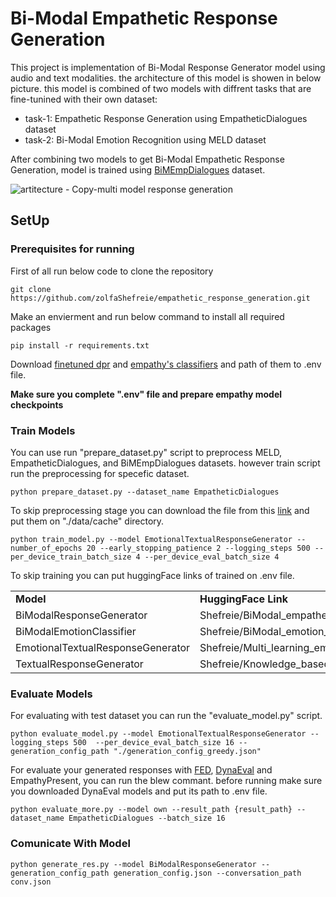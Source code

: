# Bi-Modal Empathetic Response Generation
This project is implementation of Bi-Modal Response Generator model using audio and text modalities. the architecture of this model is showen in below picture. this model is combined of two models with diffrent tasks that are fine-tunined with their own dataset:
- task-1: Empathetic Response Generation using EmpatheticDialogues dataset
- task-2: Bi-Modal Emotion Recognition using MELD dataset
<p></p>

After combining two models to get Bi-Modal Empathetic Response Generation, model is trained using [BiMEmpDialogues](https://github.com/zolfaShefreie/Multi-model_Empathetic_Dialogue_Dataset) dataset.

![artitecture - Copy-multi model response generation](https://github.com/user-attachments/assets/4a4bcc2a-57d0-42ec-ba2b-08bfc31a4976)

## SetUp
### Prerequisites for running
First of all run below code to clone the repository
```
git clone https://github.com/zolfaShefreie/empathetic_response_generation.git
```
Make an envierment and run below command to install all required packages
```
pip install -r requirements.txt
```
Download [finetuned dpr](https://huggingface.co/Shefreie/best_dpr_finetuned) and [empathy's classifiers](https://github.com/declare-lab/exemplary-empathy) and path of them to .env file.

<b>Make sure you complete ".env" file and prepare empathy model checkpoints</b>
### Train Models
You can use run "prepare_dataset.py" script to preprocess MELD, EmpatheticDialogues, and BiMEmpDialogues datasets. however train script run the preprocessing for specefic dataset. 
```
python prepare_dataset.py --dataset_name EmpatheticDialogues
```
To skip preprocessing stage you can download the file from this [link](https://huggingface.co/datasets/Shefreie/BiModalResponseGeneration_project_processed_dataset) and put them on "./data/cache" directory.
```
python train_model.py --model EmotionalTextualResponseGenerator --number_of_epochs 20 --early_stopping_patience 2 --logging_steps 500 --per_device_train_batch_size 4 --per_device_eval_batch_size 4
```
To skip training you can put huggingFace links of trained on .env file.

<table>
  <tr>
    <td><b>Model</b></td>
    <td><b>HuggingFace Link</b></td>
  </tr>
  <tr>
    <td>BiModalResponseGenerator</td>
    <td>Shefreie/BiModal_empathetic_response_generation</td>
  </tr>
  <tr>
    <td>BiModalEmotionClassifier</td>
    <td>Shefreie/BiModal_emotion_recognition</td>
  </tr>
  <tr>
    <td>EmotionalTextualResponseGenerator</td>
    <td>Shefreie/Multi_learning_emp_response_generation_emotion_classification</td>
  </tr>
  <tr>
    <td>TextualResponseGenerator</td>
    <td>Shefreie/Knowledge_based_examplar_empathetic_response_generation</td>
  </tr>
</table>

### Evaluate Models
For evaluating with test dataset you can run the "evaluate_model.py" script. 
```
python evaluate_model.py --model EmotionalTextualResponseGenerator --logging_steps 500  --per_device_eval_batch_size 16 --generation_config_path "./generation_config_greedy.json"
```
For evaluate your generated responses with [FED](https://github.com/Shikib/fed), [DynaEval](https://github.com/e0397123/DynaEval) and EmpathyPresent, you can run the blew commant. before running make sure you downloaded DynaEval models and put its path to .env file.
```
python evaluate_more.py --model own --result_path {result_path} --dataset_name EmpatheticDialogues --batch_size 16
```

### Comunicate With Model
```
python generate_res.py --model BiModalResponseGenerator --generation_config_path generation_config.json --conversation_path conv.json
```

